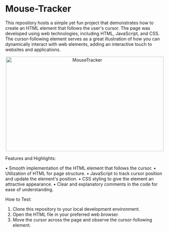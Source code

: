 # Mouse-Tracker
This repository hosts a simple yet fun project that demonstrates how to create an HTML element that follows the user's cursor. The page was developed using web technologies, including HTML, JavaScript, and CSS. The cursor-following element serves as a great illustration of how you can dynamically interact with web elements, adding an interactive touch to websites and applications.

<div align="center">
  <img src="https://github.com/gabrielfc98/Mouse-Tracker/assets/122616019/9f31ee59-eb1e-4098-b4cc-2342d43ea3ec" alt="MouseTracker" width="500" height="300">
</div>





Features and Highlights:

• Smooth implementation of the HTML element that follows the cursor.
• Utilization of HTML for page structure.
• JavaScript to track cursor position and update the element's position.
• CSS styling to give the element an attractive appearance.
• Clear and explanatory comments in the code for ease of understanding.

How to Test:

1. Clone this repository to your local development environment.
2. Open the HTML file in your preferred web browser.
3. Move the cursor across the page and observe the cursor-following element.
